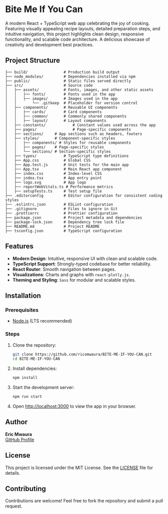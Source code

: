 # Bite Me If You Can

A modern React + TypeScript web app celebrating the joy of cooking. Featuring visually appealing recipe layouts, detailed preparation steps, and intuitive navigation, this project highlights clean design, responsive functionality, and scalable code architecture. A delicious showcase of creativity and development best practices.

## Project Structure

```
├── build/                # Production build output
├── node_modules/         # Dependencies installed via npm
├── public/               # Static files served directly
├── src/                  # Source code
│   ├── assets/           # Fonts, images, and other static assets
│   │   ├── fonts/        # Fonts used in the app
│   │   ├── images/       # Images used in the app
│   │       └── .gitkeep  # Placeholder for version control
│   ├── components/       # Reusable UI components
│   │   ├── cards/        # Card components
│   │   ├── common/       # Commonly shared components
│   │   ├── layout/       # Layout components
│   ├── constants/            # Constant values used across the app
│   ├── pages/                # Page-specific components
│   ├── sections/     # App sections such as headers, footers
│   ├── styles/       # Component-specific styles
│   │   ├── components/ # Styles for reusable components
│   │   ├── pages/    # Page-specific styles
│   │   └── sections/ # Section-specific styles
│   ├── types/            # TypeScript type definitions
│   ├── App.css           # Global CSS
│   ├── App.test.js       # Unit tests for the main app
│   ├── App.tsx           # Main React app component
│   ├── index.css         # Index-level CSS
│   ├── index.tsx         # App entry point
│   ├── logo.svg          # App logo
│   ├── reportWebVitals.ts # Performance metrics
│   ├── setupTests.ts     # Test setup file
├── .editorconfig         # Editor configuration for consistent coding styles
├── .eslintrc.json        # ESLint configuration
├── .gitignore            # Files to ignore in Git
├── .prettierrc           # Prettier configuration
├── package.json          # Project metadata and dependencies
├── package-lock.json     # Dependency tree lock file
├── README.md             # Project README
├── tsconfig.json         # TypeScript configuration
```

## Features

- **Modern Design**: Intuitive, responsive UI with clean and scalable code.
- **TypeScript Support**: Strongly-typed codebase for better reliability.
- **React Router**: Smooth navigation between pages.
- **Visualizations**: Charts and graphs with `react-plotly.js`.
- **Theming and Styling**: `Sass` for modular and scalable styles.

## Installation

### Prerequisites

- [Node.js](https://nodejs.org/) (LTS recommended)

### Steps

1. Clone the repository:
   ```bash
   git clone https://github.com/ricomwaura/BITE-ME-IF-YOU-CAN.git
   cd BITE-ME-IF-YOU-CAN
   ```

2. Install dependencies:
   ```bash
   npm install
   ```

3. Start the development server:
   ```bash
   npm run start
   ```

4. Open [http://localhost:3000](http://localhost:3000) to view the app in your browser.

## Author

**Eric Mwaura**  
[GitHub Profile](https://github.com/ricomwaura)

## License

This project is licensed under the MIT License. See the [LICENSE](LICENSE) file for details.

## Contributing

Contributions are welcome! Feel free to fork the repository and submit a pull request.

